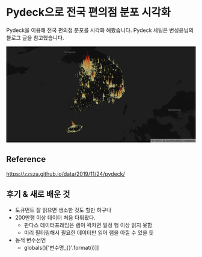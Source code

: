 # Pydeck으로 전국 편의점 분포 시각화

Pydeck을 이용해 전국 편의점 분포를 시각화 해봤습니다.
Pydeck 세팅은 변성윤님의 블로그 글을 참고했습니다.


![image1](/image1.png)


## Reference

https://zzsza.github.io/data/2019/11/24/pydeck/



## 후기 & 새로 배운 것

- 도큐먼트 잘 읽으면 생소한 것도 할만 하구나
- 200만행 이상 데이터 처음 다뤄봤다.
  - 판다스 데이터프래임은 램이 꽉차면 일정 행 이상 읽지 못함
  - 미리 필터링해서 필요한 데이터만 읽어 램을 아낄 수 있을 듯
- 동적 변수선언 
  -  globals()['변수명_{}'.format(i)]]

